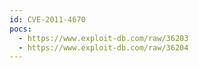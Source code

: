 ```yaml
---
id: CVE-2011-4670
pocs:
  - https://www.exploit-db.com/raw/36203
  - https://www.exploit-db.com/raw/36204
---
```

